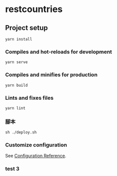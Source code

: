 # restcountries

## Project setup
```
yarn install
```

### Compiles and hot-reloads for development
```
yarn serve
```

### Compiles and minifies for production
```
yarn build
```

### Lints and fixes files
```
yarn lint
```

### 腳本
```
sh ./deploy.sh
```

### Customize configuration
See [Configuration Reference](https://cli.vuejs.org/config/).

### test 3
